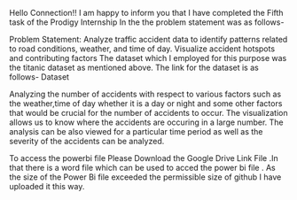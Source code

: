 Hello Connection!!
I am happy to inform you that I have completed the Fifth task of the Prodigy Internship
In the the problem statement was as follows-

Problem Statement: Analyze traffic accident data to identify patterns related to road conditions, weather, and time of day. Visualize accident hotspots and contributing factors
The dataset which I employed for this purpose was the titanic dataset as mentioned above.
The link for the dataset is as follows- Dataset

Analyzing the number of accidents with respect to various factors such as the weather,time of day whether it is a day or night and some other factors that would be crucial for the number of accidents to occur. The visualization allows us to know where the accidents are occuring in a large number. The analysis can be also viewed for a particular time period as well as the severity of the accidents can be analyzed.




To access the powerbi file Please Download the Google Drive Link File .In that there is a word file which can be used to acced the power bi file . As the size of the Power Bi file exceeded the permissible size of github I have uploaded it this way.
